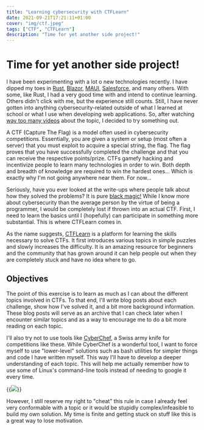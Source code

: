 ```yaml
---
title: "Learning cybersecurity with CTFLearn"
date: 2021-09-21T17:21:11+01:00
cover: "img/ctf.jpeg"
tags: ["CTF", "CTFLearn"]
description: "Time for yet another side project!"
---
```


# Time for yet another side project!


I have been experimenting with a lot o new technologies recently. I have dipped my toes in [Rust](https://www.rust-lang.org/), [Blazor](https://dotnet.microsoft.com/apps/aspnet/web-apps/blazor), [MAUI](https://docs.microsoft.com/en-us/dotnet/maui/what-is-maui), [Salesforce](https://www.salesforce.com/), and many others. With some, like Rust, I had a very good time with and intend to continue learning. Others didn't click with me, but the experience still counts. Still, I have never gotten into anything cybersecurity-related outside of what I learned at school or what I use when developing web applications. So, after watching [way too many videos](https://www.youtube.com/channel/UClcE-kVhqyiHCcjYwcpfj9w) about the topic, I decided to try something out. 

A CTF (Capture The Flag) is a model often used in cybersecurity competitions. Essentially, you are given a system or setup (most often a server) that you must exploit to acquire a special string, the flag. The flag proves that you have successfully completed the challenge and that you can receive the respective points/prize. CTFs gamefy hacking and incentivize people to learn many technologies in order to win. Both depth and breadth of knowledge are required to win the hardest ones... Which is exactly why I'm not going anywhere near them. For now...

Seriously, have you ever looked at the write-ups where people talk about how they solved the problems? It is pure [black magic!](https://github.com/orgs/ctfs/repositories) While I know more about cybersecurity than the average person by the virtue of being a programmer, I would be completely lost if thrown into an actual CTF. First, I need to learn the basics until I (hopefully) can participate in something more substantial. This is where CTFLearn comes in.

As the name suggests, [CTFLearn](https://ctflearn.com/) is a platform for learning the skills necessary to solve CTFs. It first introduces various topics in simple puzzles and slowly increases the difficulty. It is an amazing resource for beginners and the community that has grown around it can help people out when they are completely stuck and have no idea where to go.

## Objectives

The point of this exercise is to learn as much as I can about the different topics involved in CTFs. To that end, I'll write blog posts about each challenge, show how I've solved it, and a bit more background information. These blog posts will serve as an archive that I can check later when I encounter similar topics and as a way to encourage me to do a bit more reading on each topic.

I'll also try not to use tools like [CyberChef](https://gchq.github.io/CyberChef/), a Swiss army knife for competitions like these. While CyberChef is a wonderful tool, I want to force myself to use "lower-level" solutions such as bash utilities for simpler things and code I have written myself. This way I'll have to develop a deeper understanding of each topic. This will help me actually remember how to use some of Linux's command-line tools instead of needing to google it every time.

{{<image src="https://imgs.xkcd.com/comics/tar.png" position="center">}}

However, I still reserve my right to "cheat" this rule in case I already feel very conformable with a topic or it would be stupidly complex/infeasible to build my own solution. My time is finite and getting stuck on stuff like this is a great way to lose motivation.
